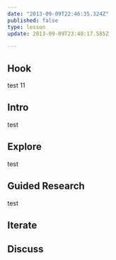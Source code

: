 ```yaml
---
date: "2013-09-09T22:46:35.324Z"
published: false
type: lesson
update: 2013-09-09T23:40:17.585Z

---
```


## Hook
test 11<!-- -->
## Intro
test<!-- -->
## Explore
test<!-- -->
## Guided Research
test<!-- -->
## Iterate
<!-- -->
## Discuss
